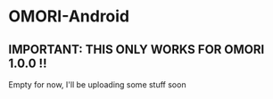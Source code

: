 # OMORI-Android

## IMPORTANT: THIS ONLY WORKS FOR OMORI 1.0.0 !!

Empty for now, I'll be uploading some stuff soon